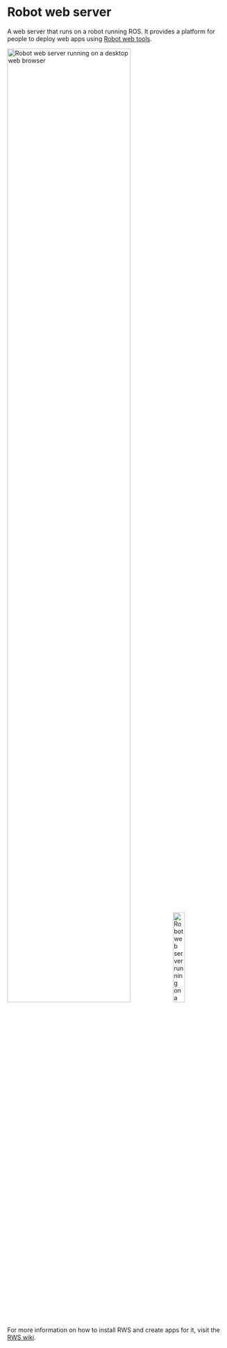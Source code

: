 # Robot web server

A web server that runs on a robot running ROS. It provides a platform for people to deploy web apps using [Robot web tools](http://robotwebtools.org/).

<img src="https://cloud.githubusercontent.com/assets/1175286/15383201/1c37bb6e-1d46-11e6-8f33-bc6967ea2d6e.png" alt="Robot web server running on a desktop web browser" width="75%" />
<img src="https://cloud.githubusercontent.com/assets/1175286/15383205/1e17f96c-1d46-11e6-8c60-30529b6bec44.png" alt="Robot web server running on a mobile web browser" width="23%" />

For more information on how to install RWS and create apps for it, visit the [RWS wiki](https://github.com/hcrlab/rws/wiki).
